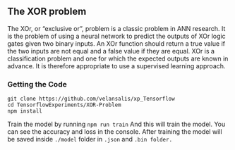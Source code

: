 ## The XOR problem

The XOr, or “exclusive or”, problem is a classic problem in ANN research. It is the problem of using a neural network to predict the outputs of XOr logic gates given two binary inputs. An XOr function should return a true value if the two inputs are not equal and a false value if they are equal. XOr is a classification problem and one for which the expected outputs are known in advance. It is therefore appropriate to use a supervised learning approach.

### Getting the Code

```
git clone https://github.com/velansalis/xp_Tensorflow
cd TensorflowExperiments/XOR-Problem
npm install
```

Train the model by running `npm run train` And this will train the model. You can see the accuracy and loss in the console. After training the model will be saved inside `./model` folder in `.json` and `.bin folder.`
